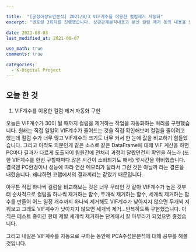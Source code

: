 ```yaml
---

title:  "[공정이상요인분석] 2021/8/3 VIF계수를 이용한 컬럼제거 자동화"
excerpt: "멘토링 3회차를 진행했습니다. 상관관계분석내용과 분산 컬럼 제거 등의 내용을 발표하였습니다"

date: 2021-08-03
last_modified_at: 2021-08-07

use_math: true
comments: true

categories:
  - K-Digital Project
---
```


## 오늘 한 것

1.  VIF계수를 이용한 컬럼 제거 자동화 구현

   오늘은 VIF계수가 30이 될 때까지 컬럼을 제거하는 작업을 자동화하는 처리를 구현했습니다. 원래는 직접 일일히 VIF계수가 줄어드는 것을 직접 확인해보며 컬럼을 줄이려고 했는데 컬럼 수가 너무 많고 VIF계수의 크기도 너무 커서 한 눈에 값을 비교하기 힘들었습니다. 그리고 아직도 의문인게 같은 소스로 같은 DataFrame에 대해 VIF 계산을 하면 PC마다 결과가 다르게 도출되어 팀원간에 전처리 과정이 달랐던건지 확인을 하느라  (또한 VIF계수를 한번 구할때마다 많은 시간이 소비되기도 해서) 몇시간을 허비했습니다. 결국엔 PC환경이나 성능에 따라 연산 메모리가 달라서 그런 것은 아닐까 라는 결론을 내렸습니다. 왜냐하면 코랩에서의 결과끼리는 같았기 때문입니다.

   아무튼 직접 하나씩 컬럼을 비교해보는 것은 너무 무리인 것 같아  VIF계수가 높은 것부터 순차적으로 컬럼을 하나씩 제거하는 함수, 두개씩 제거하는 함수, 세개씩 제거하는 함수를 만들어 어느 일정 개수까지 하나씩 제거해도 VIF계수가 낮아지지 않으면 두개씩 지워보고 그래도 VIF계수가 낮아지지 않으면 세개씩 제거...반복하도록 구현했습니다. 아직은 테스트 중이긴 한데 제발 세개씩 제거하는 단계에서 잘 마무리가 되었으면 좋겠습니다.

   그리고 내일은 VIF계수를 자동으로 구하는 동안에 PCA주성분분석에 대해 공부를 해볼 것입니다.